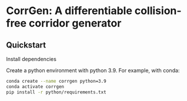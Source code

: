 # CorrGen: A differentiable collision-free corridor generator

## Quickstart
Install dependencies

Create a python environment with python 3.9. For example, with conda:

```bash
conda create --name corrgen python=3.9
conda activate corrgen
pip install -r python/requirements.txt
```